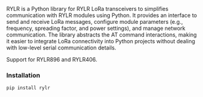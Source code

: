 RYLR is a Python library for RYLR LoRa transceivers to simplifies communication with RYLR modules using Python. It provides an interface to send and receive LoRa messages, configure module parameters (e.g., frequency, spreading factor, and power settings), and manage network communication. The library abstracts the AT command interactions, making it easier to integrate LoRa connectivity into Python projects without dealing with low-level serial communication details.

Support for RYLR896 and RYLR406.

### Installation
```
pip install rylr
```